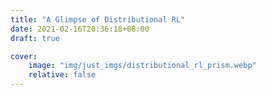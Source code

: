 ```yaml
---
title: "A Glimpse of Distributional RL"
date: 2021-02-16T20:36:18+08:00
draft: true

cover:
    image: "img/just_imgs/distributional_rl_prism.webp"
    relative: false
---
```


